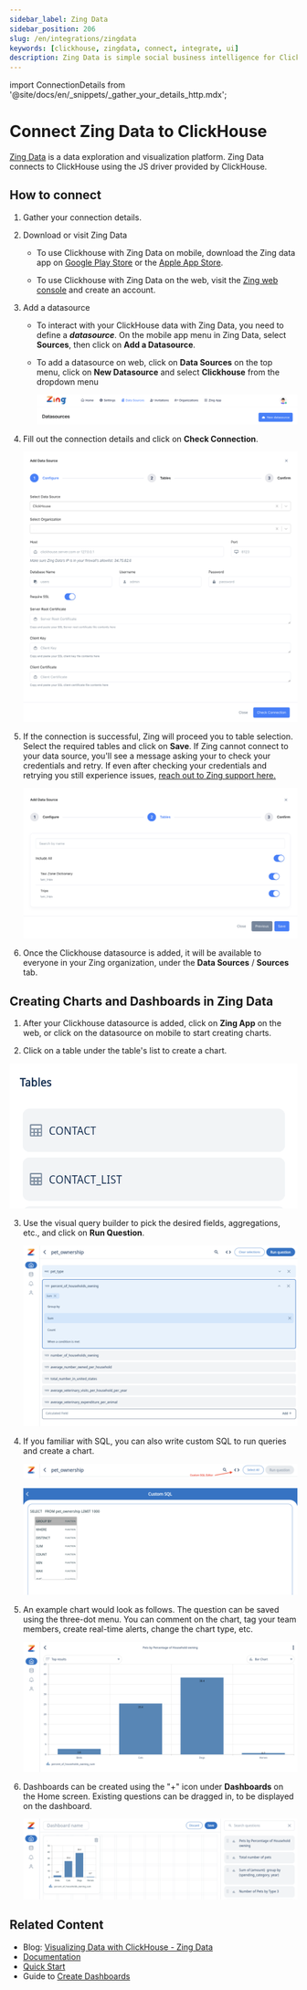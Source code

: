 ```yaml
---
sidebar_label: Zing Data
sidebar_position: 206
slug: /en/integrations/zingdata
keywords: [clickhouse, zingdata, connect, integrate, ui]
description: Zing Data is simple social business intelligence for ClickHouse, made for iOS, Android and the web.
---
```

import ConnectionDetails from '@site/docs/en/_snippets/_gather_your_details_http.mdx';

# Connect Zing Data to ClickHouse

<a href="https://www.zingdata.com/" target="_blank">Zing Data</a> is a data exploration and visualization platform. Zing Data connects to ClickHouse using the JS driver provided by ClickHouse. 

## How to connect
1. Gather your connection details.
<ConnectionDetails />

2. Download or visit Zing Data

    * To use Clickhouse with Zing Data on mobile, download the Zing data app on [Google Play Store](https://play.google.com/store/apps/details?id=com.getzingdata.android) or the [Apple App Store](https://apps.apple.com/us/app/zing-data-collaborative-bi/id1563294091).
    
    * To use Clickhouse with Zing Data on the web, visit the [Zing web console](https://console.getzingdata.com/) and create an account.

3. Add a datasource

    * To interact with your ClickHouse data with Zing Data, you need to define a **_datasource_**. On the mobile app menu in Zing Data, select **Sources**, then click on **Add a Datasource**.

    * To add a datasource on web, click on **Data Sources** on the top menu, click on **New Datasource** and select **Clickhouse** from the dropdown menu
    
      ![""](./images/zing_01.png)

4. Fill out the connection details and click on **Check Connection**.

    ![](./images/zing_02.png)

5. If the connection is successful, Zing will proceed you to table selection. Select the required tables and click on **Save**. If Zing cannot connect to your data source, you'll see a message asking your to check your credentials and retry. If even after checking your credentials and retrying you still experience issues, <a id="contact_link" href="mailto:hello@getzingdata.com">reach out to Zing support here.</a>

    ![""](./images/zing_03.png)

6. Once the Clickhouse datasource is added, it will be available to everyone in your Zing organization, under the **Data Sources** / **Sources** tab.

## Creating Charts and Dashboards in Zing Data

1. After your Clickhouse datasource is added, click on **Zing App** on the web, or click on the datasource on mobile to start creating charts.

2. Click on a table under the table's list to create a chart.

  ![""](./images/zing_04.png)

3. Use the visual query builder to pick the desired fields, aggregations, etc., and click on **Run Question**.

    ![""](./images/zing_05.png)

4. If you familiar with SQL, you can also write custom SQL to run queries and create a chart.

    ![""](./images/zing_06.png)

    ![""](./images/zing_07.png)

5. An example chart would look as follows. The question can be saved using the three-dot menu. You can comment on the chart, tag your team members, create real-time alerts, change the chart type, etc.

    ![""](./images/zing_08.png)

6. Dashboards can be created using the "+" icon under **Dashboards** on the Home screen. Existing questions can be dragged in, to be displayed on the dashboard.

    ![""](./images/zing_09.png)

## Related Content

- Blog: [Visualizing Data with ClickHouse - Zing Data](https://getzingdata.com/blog/zing-adds-support-for-clickhouse-as-a-data-source/)
- [Documentation](https://docs.getzingdata.com/docs/)
- [Quick Start](https://getzingdata.com/quickstart/)
- Guide to [Create Dashboards](https://getzingdata.com/blog/new-feature-create-multi-question-dashboards/)
